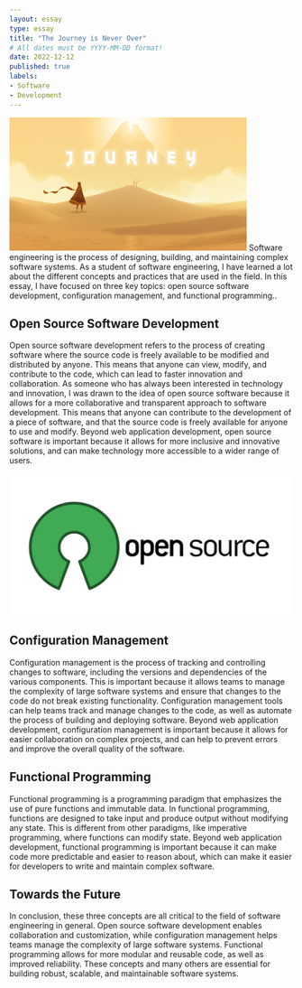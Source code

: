 ```yaml
---
layout: essay
type: essay
title: "The Journey is Never Over"
# All dates must be YYYY-MM-DD format!
date: 2022-12-12
published: true
labels:
- Software
- Development
---
```


<img src="Journey.png"> Software engineering is the process of designing, building, and maintaining complex software systems. As a student of software engineering, I have learned a lot about the different concepts and practices that are used in the field. In this essay, I have focused on three key topics: open source software development, configuration management, and functional programming..

## Open Source Software Development

Open source software development refers to the process of creating software where the source code is freely available to be modified and distributed by anyone. This means that anyone can view, modify, and contribute to the code, which can lead to faster innovation and collaboration. As someone who has always been interested in technology and innovation, I was drawn to the idea of open source software because it allows for a more collaborative and transparent approach to software development. This means that anyone can contribute to the development of a piece of software, and that the source code is freely available for anyone to use and modify. Beyond web application development, open source software is important because it allows for more inclusive and innovative solutions, and can make technology more accessible to a wider range of users.

<img width="600px" src="OpenSource.png"> 

## Configuration Management

Configuration management is the process of tracking and controlling changes to software, including the versions and dependencies of the various components. This is important because it allows teams to manage the complexity of large software systems and ensure that changes to the code do not break existing functionality. Configuration management tools can help teams track and manage changes to the code, as well as automate the process of building and deploying software. Beyond web application development, configuration management is important because it allows for easier collaboration on complex projects, and can help to prevent errors and improve the overall quality of the software.

## Functional Programming

Functional programming is a programming paradigm that emphasizes the use of pure functions and immutable data. In functional programming, functions are designed to take input and produce output without modifying any state. This is different from other paradigms, like imperative programming, where functions can modify state. Beyond web application development, functional programming is important because it can make code more predictable and easier to reason about, which can make it easier for developers to write and maintain complex software.

## Towards the Future

In conclusion, these three concepts are all critical to the field of software engineering in general. Open source software development enables collaboration and customization, while configuration management helps teams manage the complexity of large software systems. Functional programming allows for more modular and reusable code, as well as improved reliability. These concepts and many others are essential for building robust, scalable, and maintainable software systems.
